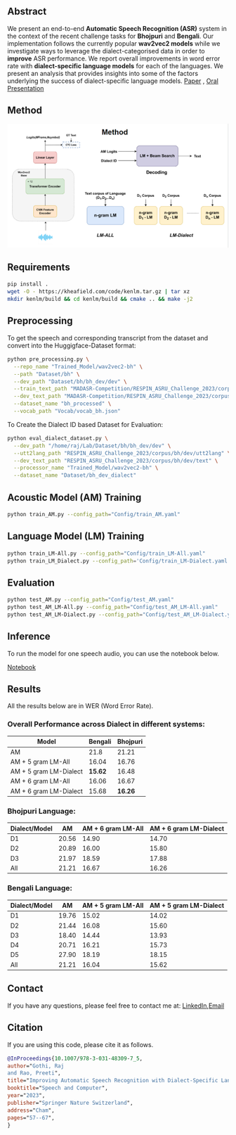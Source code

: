 ## Abstract
We present an end-to-end **Automatic Speech Recognition (ASR)** system in the context of the recent challenge tasks for **Bhojpuri** and **Bengali**. Our implementation follows the currently popular **wav2vec2 models** while we investigate ways to leverage the dialect-categorised data in order to **improve** ASR performance. We report overall improvements in word error rate with **dialect-specific language models** for each of the languages. We present an analysis that provides insights into some of the factors underlying the success of dialect-specific language models. [Paper](https://doi.org/10.1007/978-3-031-48309-7_5) , [Oral Presentation](https://docs.google.com/presentation/d/1RM0qdd-MR4g8gZ-IxYS1HkIuEeB1IKpwSZb_Y4yS_sw/edit#slide=id.g29f3f2236aa_1_38)

## Method
![Model](Figure/Model.png)

## Requirements
```bash
pip install .
wget -O - https://kheafield.com/code/kenlm.tar.gz | tar xz
mkdir kenlm/build && cd kenlm/build && cmake .. && make -j2
```

## Preprocessing

To get the speech and corresponding transcript from the dataset and convert into the Huggigface-Dataset format:
```bash
python pre_processing.py \
  --repo_name "Trained_Model/wav2vec2-bh" \
  --path "Dataset/bh" \
  --dev_path "Dataset/bh/bh_dev/dev" \
  --train_text_path "MADASR-Competition/RESPIN_ASRU_Challenge_2023/corpus/bh/train/text" \
  --dev_text_path "MADASR-Competition/RESPIN_ASRU_Challenge_2023/corpus/bh/dev/text" \
  --dataset_name "bh_processed" \
  --vocab_path "Vocab/vocab_bh.json"
```

To Create the Dialect ID based Dataset for Evaluation:
```bash
python eval_dialect_dataset.py \
  --dev_path "/home/raj/Lab/Dataset/bh/bh_dev/dev" \
  --utt2lang_path "RESPIN_ASRU_Challenge_2023/corpus/bh/dev/utt2lang" \
  --dev_text_path "RESPIN_ASRU_Challenge_2023/corpus/bh/dev/text" \
  --processor_name "Trained_Model/wav2vec2-bh" \
  --dataset_name "Dataset/bh_dev_dialect"
```


## Acoustic Model (AM) Training
```bash
python train_AM.py --config_path="Config/train_AM.yaml"
```

## Language Model (LM) Training
```bash
python train_LM-All.py --config_path="Config/train_LM-All.yaml"
python train_LM_Dialect.py --config_path='Config/train_LM-Dialect.yaml'
```

## Evaluation
```bash
python test_AM.py --config_path="Config/test_AM.yaml"
python test_AM_LM-All.py --config_path="Config/test_AM_LM-All.yaml"
python test_AM_LM-Dialect.py --config_path="Config/test_AM_LM-Dialect.yaml"
```

## Inference
To run the model for one speech audio, you can use the notebook below.

 [Notebook](Notebook/inference.ipynb)

## Results
All the results below are in WER (Word Error Rate).

### Overall Performance across Dialect in different systems:
| Model                | Bengali | Bhojpuri |
|----------------------|---------|----------|
| AM                   | 21.8    | 21.21    |
| AM + 5 gram LM-All   | 16.04   | 16.76    |
| AM + 5 gram LM-Dialect| **15.62**   | 16.48    |
| AM + 6 gram LM-All   | 16.06   | 16.67    |
| AM + 6 gram LM-Dialect| 15.68   | **16.26**    |


### Bhojpuri Language:
| Dialect/Model         | AM    | AM + 6 gram LM-All | AM + 6 gram LM-Dialect |
|-----------------------|-------|--------------------|------------------------|
| D1                    | 20.56 | 14.90              | 14.70                  |
| D2                    | 20.89 | 16.00              | 15.80                  |
| D3                    | 21.97 | 18.59              | 17.88                  |
| All                   | 21.21 | 16.67              | 16.26                  |


### Bengali Language:
| Dialect/Model          | AM    | AM + 5 gram LM-All | AM + 5 gram LM-Dialect |
|------------------------|-------|--------------------|------------------------|
| D1                     | 19.76 | 15.02              | 14.02                  |
| D2                     | 21.44 | 16.08              | 15.60                  |
| D3                     | 18.40 | 14.44              | 13.93                  |
| D4                     | 20.71 | 16.21              | 15.73                  |
| D5                     | 27.90 | 18.19              | 18.15                  |
| All                    | 21.21 | 16.04              | 15.62                  |

## Contact
If you have any questions, please feel free to contact me at: [LinkedIn](https://www.linkedin.com/in/raj-gothi-191246187/),[Email](mailto:rajgothi6@gmail.com)

## Citation
If you are using this code, please cite it as follows.

```bibtex
@InProceedings{10.1007/978-3-031-48309-7_5,
author="Gothi, Raj
and Rao, Preeti",
title="Improving Automatic Speech Recognition with Dialect-Specific Language Models",
booktitle="Speech and Computer",
year="2023",
publisher="Springer Nature Switzerland",
address="Cham",
pages="57--67",
}
```
 
